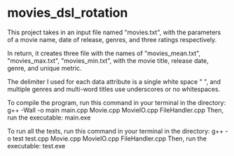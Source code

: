 # movies_dsl_rotation

This project takes in an input file named "movies.txt", with the parameters of 
a movie name, date of release, genres, and three ratings respectively. 

In return, it creates three file with the names of "movies_mean.txt", "movies_max.txt", "movies_min.txt", with
the movie title, release date, genre, and unique metric. 

The delimiter I used for each data attribute is a single white space " ", and multiple genres and multi-word titles
use underscores or no whitespaces. 

To compile the program, run this command in your terminal in the directory: 
g++ -Wall -o main main.cpp Movie.cpp MovieIO.cpp FileHandler.cpp
Then, run the executable:
main.exe

To run all the tests, run this command in your terminal in the directory:
g++ -o test test.cpp Movie.cpp MovieIO.cpp FileHandler.cpp
Then, run the executable:
test.exe
